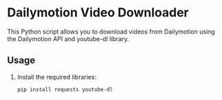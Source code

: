 # Dailymotion Video Downloader

This Python script allows you to download videos from Dailymotion using the Dailymotion API and youtube-dl library.

## Usage

1. Install the required libraries:

   ```bash
   pip install requests youtube-dl
